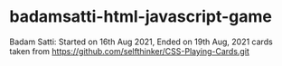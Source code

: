 # badamsatti-html-javascript-game
Badam Satti: Started on 16th Aug 2021, Ended on 19th Aug, 2021
cards taken from https://github.com/selfthinker/CSS-Playing-Cards.git
